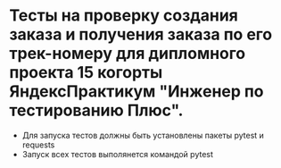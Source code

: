# Тесты на проверку создания заказа и получения заказа по его трек-номеру для дипломного проекта 15 когорты ЯндексПрактикум "Инженер по тестированию Плюс".
- Для запуска тестов должны быть установлены пакеты pytest и requests
- Запуск всех тестов выполянется командой pytest